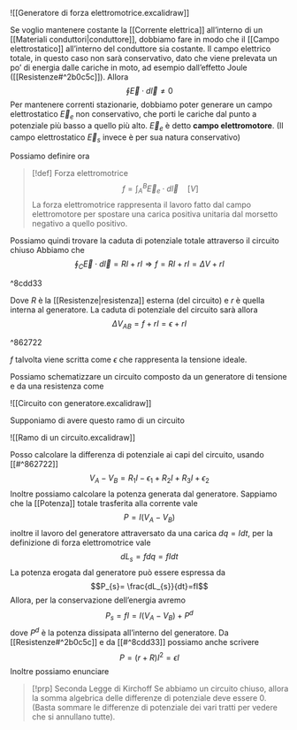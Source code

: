 ![[Generatore di forza elettromotrice.excalidraw]]

Se voglio mantenere costante la [[Corrente elettrica]] all’interno di un [[Materiali conduttori|conduttore]], dobbiamo fare in modo che il [[Campo elettrostatico]] all’interno del conduttore sia costante.
Il campo elettrico totale, in questo caso non sarà conservativo, dato che viene prelevata un po’ di energia dalle cariche in moto, ad esempio dall’effetto Joule ([[Resistenze#^2b0c5c]]). Allora
$$\oint \vec{E}\cdot d\vec{l}\not = 0$$
Per mantenere correnti stazionarie, dobbiamo poter generare un campo elettrostatico $\vec{E}_{e}$ non conservativo, che porti le cariche dal punto a potenziale più basso a quello più alto. $\vec{E}_{e}$ è detto **campo elettromotore**.
(Il campo elettrostatico $\vec{E}_{s}$ invece è per sua natura conservativo)

Possiamo definire ora
>[!def] Forza elettromotrice
>$$f = \int_{A}^{B}\vec{E}_{e}\cdot d\vec{l}\quad [V]$$
>La forza elettromotrice rappresenta il lavoro fatto dal campo elettromotore per  spostare una carica positiva unitaria dal morsetto negativo a quello positivo.
>

Possiamo quindi trovare la caduta di potenziale totale attraverso il circuito chiuso
Abbiamo che
$$
\oint_{C}\vec{E}\cdot d\vec{l}=RI+rI\Rightarrow f=RI+rI=\Delta V+rI
$$

^8cdd33

Dove $R$ è la [[Resistenze|resistenza]] esterna (del circuito) e $r$ è quella interna al generatore.
La caduta di potenziale del circuito sarà allora 
$$
\Delta V_{AB}=f+rI=\epsilon+rI
$$

^862722

$f$ talvolta viene scritta come $\epsilon$ che rappresenta la tensione ideale.

Possiamo schematizzare un circuito composto da un generatore di tensione e da una resistenza come

![[Circuito con generatore.excalidraw]]

Supponiamo di avere questo ramo di un circuito

![[Ramo di un circuito.excalidraw]]

Posso calcolare la differenza di potenziale ai capi del circuito, usando [[#^862722]]
$$V_{A}-V_{B}=R_{1}I -\epsilon_{1} +R_{2}I+R_{3}I+\epsilon_{2}$$
Inoltre possiamo calcolare la potenza generata dal generatore.
Sappiamo che la [[Potenza]] totale trasferita alla corrente vale
$$P = I(V_{A}-V_{B})$$
inoltre il lavoro del generatore attraversato da una carica $dq = Idt$, per la definizione di forza elettromotrice vale
$$dL_{s}=fdq=fIdt$$
La potenza erogata dal generatore può essere espressa da
$$P_{s}= \frac{dL_{s}}{dt}=fI$$
Allora, per la conservazione dell’energia avremo
$$P_{s}=fI=I(V_{A}-V_{B})+P^{d}$$
dove $P^{d}$ è la potenza dissipata all’interno del generatore.
Da [[Resistenze#^2b0c5c]] e da [[#^8cdd33]] possiamo anche scrivere
$$P = (r+R)I^{2}=\epsilon I$$
Inoltre possiamo enunciare
>[!prp] Seconda Legge di Kirchoff
>Se abbiamo un circuito chiuso, allora la somma algebrica delle differenze di potenziale deve essere 0.
>(Basta sommare le differenze di potenziale dei vari tratti per vedere che si annullano tutte).

